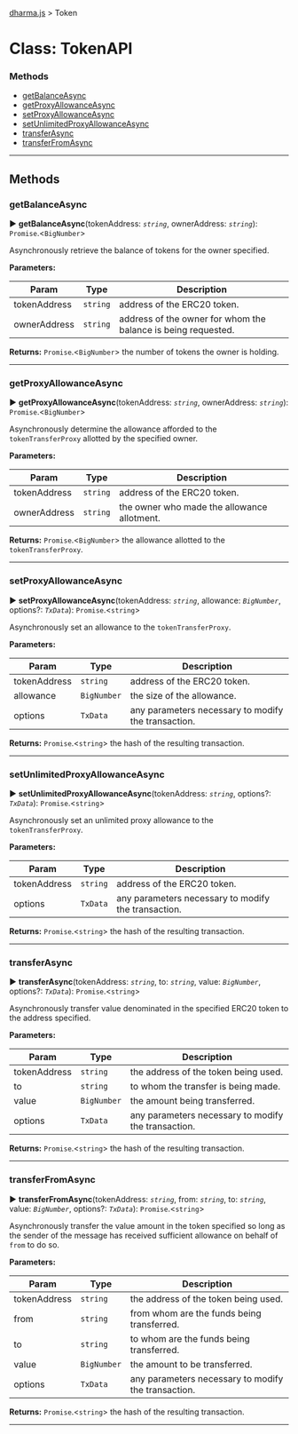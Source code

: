 [dharma.js](../../README.md#api_reference) > Token


# Class: TokenAPI

### Methods

* [getBalanceAsync](_token_api_.tokenapi.md#getbalanceasync)
* [getProxyAllowanceAsync](_token_api_.tokenapi.md#getproxyallowanceasync)
* [setProxyAllowanceAsync](_token_api_.tokenapi.md#setproxyallowanceasync)
* [setUnlimitedProxyAllowanceAsync](_token_api_.tokenapi.md#setunlimitedproxyallowanceasync)
* [transferAsync](_token_api_.tokenapi.md#transferasync)
* [transferFromAsync](_token_api_.tokenapi.md#transferfromasync)

---

## Methods
<a id="getbalanceasync"></a>

###  getBalanceAsync

► **getBalanceAsync**(tokenAddress: *`string`*, ownerAddress: *`string`*): `Promise`.<`BigNumber`>






Asynchronously retrieve the balance of tokens for the owner specified.


**Parameters:**

| Param | Type | Description |
| ------ | ------ | ------ |
| tokenAddress | `string`   |  address of the ERC20 token. |
| ownerAddress | `string`   |  address of the owner for whom the balance is being requested. |





**Returns:** `Promise`.<`BigNumber`>
the number of tokens the owner is holding.






___

<a id="getproxyallowanceasync"></a>

###  getProxyAllowanceAsync

► **getProxyAllowanceAsync**(tokenAddress: *`string`*, ownerAddress: *`string`*): `Promise`.<`BigNumber`>






Asynchronously determine the allowance afforded to the `tokenTransferProxy` allotted by the specified owner.


**Parameters:**

| Param | Type | Description |
| ------ | ------ | ------ |
| tokenAddress | `string`   |  address of the ERC20 token. |
| ownerAddress | `string`   |  the owner who made the allowance allotment. |





**Returns:** `Promise`.<`BigNumber`>
the allowance allotted to the `tokenTransferProxy`.






___

<a id="setproxyallowanceasync"></a>

###  setProxyAllowanceAsync

► **setProxyAllowanceAsync**(tokenAddress: *`string`*, allowance: *`BigNumber`*, options?: *`TxData`*): `Promise`.<`string`>






Asynchronously set an allowance to the `tokenTransferProxy`.


**Parameters:**

| Param | Type | Description |
| ------ | ------ | ------ |
| tokenAddress | `string`   |  address of the ERC20 token. |
| allowance | `BigNumber`   |  the size of the allowance. |
| options | `TxData`   |  any parameters necessary to modify the transaction. |





**Returns:** `Promise`.<`string`>
the hash of the resulting transaction.






___

<a id="setunlimitedproxyallowanceasync"></a>

###  setUnlimitedProxyAllowanceAsync

► **setUnlimitedProxyAllowanceAsync**(tokenAddress: *`string`*, options?: *`TxData`*): `Promise`.<`string`>






Asynchronously set an unlimited proxy allowance to the `tokenTransferProxy`.


**Parameters:**

| Param | Type | Description |
| ------ | ------ | ------ |
| tokenAddress | `string`   |  address of the ERC20 token. |
| options | `TxData`   |  any parameters necessary to modify the transaction. |





**Returns:** `Promise`.<`string`>
the hash of the resulting transaction.






___

<a id="transferasync"></a>

###  transferAsync

► **transferAsync**(tokenAddress: *`string`*, to: *`string`*, value: *`BigNumber`*, options?: *`TxData`*): `Promise`.<`string`>






Asynchronously transfer value denominated in the specified ERC20 token to the address specified.


**Parameters:**

| Param | Type | Description |
| ------ | ------ | ------ |
| tokenAddress | `string`   |  the address of the token being used. |
| to | `string`   |  to whom the transfer is being made. |
| value | `BigNumber`   |  the amount being transferred. |
| options | `TxData`   |  any parameters necessary to modify the transaction. |





**Returns:** `Promise`.<`string`>
the hash of the resulting transaction.






___

<a id="transferfromasync"></a>

###  transferFromAsync

► **transferFromAsync**(tokenAddress: *`string`*, from: *`string`*, to: *`string`*, value: *`BigNumber`*, options?: *`TxData`*): `Promise`.<`string`>






Asynchronously transfer the value amount in the token specified so long as the sender of the message has received sufficient allowance on behalf of `from` to do so.


**Parameters:**

| Param | Type | Description |
| ------ | ------ | ------ |
| tokenAddress | `string`   |  the address of the token being used. |
| from | `string`   |  from whom are the funds being transferred. |
| to | `string`   |  to whom are the funds being transferred. |
| value | `BigNumber`   |  the amount to be transferred. |
| options | `TxData`   |  any parameters necessary to modify the transaction. |





**Returns:** `Promise`.<`string`>
the hash of the resulting transaction.






___
